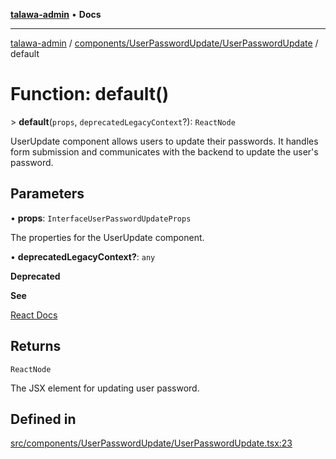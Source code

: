[**talawa-admin**](../../../../README.md) • **Docs**

***

[talawa-admin](../../../../modules.md) / [components/UserPasswordUpdate/UserPasswordUpdate](../README.md) / default

# Function: default()

\> **default**(`props`, `deprecatedLegacyContext`?): `ReactNode`

UserUpdate component allows users to update their passwords.
It handles form submission and communicates with the backend to update the user's password.

## Parameters

• **props**: `InterfaceUserPasswordUpdateProps`

The properties for the UserUpdate component.

• **deprecatedLegacyContext?**: `any`

**Deprecated**

**See**

[React Docs](https://legacy.reactjs.org/docs/legacy-context.html#referencing-context-in-lifecycle-methods)

## Returns

`ReactNode`

The JSX element for updating user password.

## Defined in

[src/components/UserPasswordUpdate/UserPasswordUpdate.tsx:23](https://github.com/PalisadoesFoundation/talawa-admin/blob/ec91a82db6f7a7a061fbb4ea9639f2bff335faa5/src/components/UserPasswordUpdate/UserPasswordUpdate.tsx#L23)
